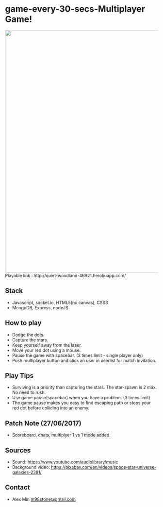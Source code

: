 
# game-every-30-secs-Multiplayer Game!
<img src="http://i.imgur.com/8sGfNVK.png" width="800px" />
Playable link : http://quiet-woodland-46921.herokuapp.com/

## Stack
* Javascript, socket.io, HTML5(no canvas), CSS3
* MongoDB, Express, nodeJS

## How to play
* Dodge the dots.
* Capture the stars.
* Keep yourself away from the laser.
* Move your red dot using a mouse.
* Pause the game with spacebar. (3 times limit - single player only)
* Push multiplayer button and click an user in userlist for match invitation.

## Play Tips
* Surviving is a priority than capturing the stars. The star-spawn is 2 max. No need to rush.
* Use game pause(spacebar) when you have a problem. (3 times limit)
* The game pause makes you easy to find escaping path or stops your red dot before colliding into an enemy.

## Patch Note (27/06/2017)
* Scoreboard, chats, multiplyer 1 vs 1 mode added.

## Sources
* Sound: https://www.youtube.com/audiolibrary/music
* Background video: https://pixabay.com/en/videos/space-star-universe-galaxies-2381/


## Contact
* Alex Min m98stone@gmail.com
